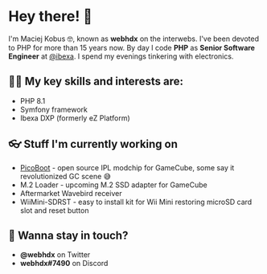 # Hey there! 👋

I'm Maciej Kobus 🤓, known as **webhdx** on the interwebs. I've been devoted to PHP for more than 15 years now. By day I code **PHP** as **Senior Software Engineer** at [@ibexa](https://github.com/ibexa). I spend my evenings tinkering with electronics.

## 🧑‍🚀 My key skills and interests are:
* PHP 8.1
* Symfony framework
* Ibexa DXP (formerly eZ Platform)

## 👓 Stuff I'm currently working on
* [PicoBoot](https://github.com/webhdx/PicoBoot) - open source IPL modchip for GameCube, some say it revolutionized GC scene 😅
* M.2 Loader - upcoming M.2 SSD adapter for GameCube
* Aftermarket Wavebird receiver
* WiiMini-SDRST - easy to install kit for Wii Mini restoring microSD card slot and reset button

## 🤝 Wanna stay in touch? 
* **@webhdx** on Twitter
* **webhdx#7490** on Discord
